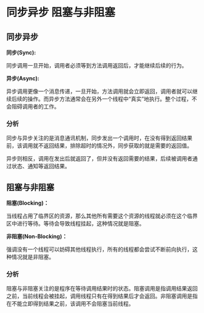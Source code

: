 # 同步异步 阻塞与非阻塞

## 同步异步

**同步(Sync):**

同步调用一旦开始，调用者必须等到方法调用返回后，才能继续后续的行为。

**异步(Async):**

异步调用更像一个消息传递，一旦开始，方法调用就会立即返回，调用者就可以继续后续的操作。而异步方法通常会在另外一个线程中“真实”地执行。整个过程，不会阻碍调用者的工作。

### 分析

同步与异步关注的是消息通讯机制，同步发出一个调用时，在没有得到返回结果前，该调用就不返回结果，排除超时的情况外，同步获取的就是需要的返回值。

异步则相反，调用在发出后就返回了，但并没有返回需要的结果，后续被调用者通过状态、通知等返回结果。

## 阻塞与非阻塞

**阻塞(Blocking)：**

当线程占用了临界区的资源，那么其他所有需要这个资源的线程就必须在这个临界区中进行等待。等待会导致线程挂起，这种情况就是阻塞。

**非阻塞(Non-Blocking)：**

强调没有一个线程可以妨碍其他线程执行，所有的线程都会尝试不断前向执行，这种情况就是非阻塞。

### 分析

阻塞与非阻塞关注的是程序在等待调用结果时的状态。阻塞调用是指调用结果返回之前，当前线程会被挂起，调用线程只有在得到结果后才会返回。非阻塞调用是指在不能立即得到结果之前，该调用不会阻塞当前线程。